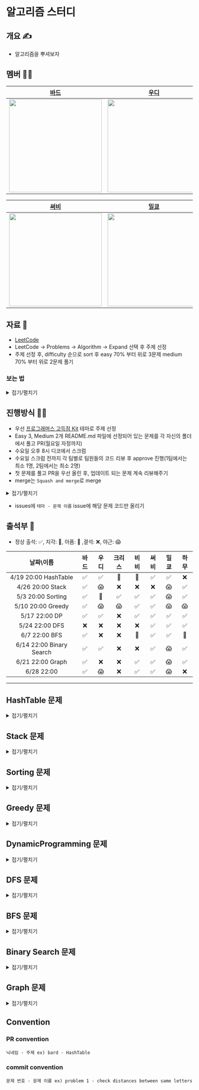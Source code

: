 # 알고리즘 스터디

## 개요 ✍️
- 알고리즘을 뿌셔보자

## 멤버 🤦‍♂️

|[바드](https://github.com/bar-d)|[우디](https://github.com/Wody95)|[크리스](https://github.com/kimjm010)|[비비](https://github.com/doyeonjeong)|
|:---:|:---:|:---:|:---:|
| <img src = "https://i.imgur.com/wXKAg8F.jpg" width="250" height="250">| <img src = "https://avatars.githubusercontent.com/u/44163277?v=4" width="250" height="250"> | <img src = "https://avatars.githubusercontent.com/u/87006369?v=4" width="250" height="250">| <img src = "https://avatars.githubusercontent.com/u/108422901?v=4" width="250" height="250"> |


|[써비](https://github.com/hongssup)|[밀쿄](https://github.com/dp221125)|[하무](https://github.com/MINRYUL)|
|:---:|:---:|:---:|
| <img src = "https://avatars.githubusercontent.com/u/54879476?v=4" width="250" height="250"> | <img src = "https://avatars.githubusercontent.com/u/10572119?v=4" width="250" height="250">| <img src = "https://avatars.githubusercontent.com/u/55181961?v=4" width="250" height="250"> |


## 자료 📑
- [LeetCode](https://leetcode.com/problemset/algorithms)
- LeetCode -> Problems -> Algorithm -> Expand 선택 후 주제 선정
- 주제 선정 후, difficulty 순으로 sort 후 easy 70% 부터 위로 3문제 medium 70% 부터 위로 2문제 풀기

### 보는 법
<details>
<summary>접기/펼치기</summary>

- 상단 탭바에서 Problems를 찾아주세요
![](https://i.imgur.com/mcBZNSQ.png)

- 이후 아래에서 Algorithm 태그 선택하고 Expand를 눌러서 이번주 테마를 눌러주세요
![](https://i.imgur.com/KidbA8J.png)

- Difficulty를 눌러서 Difficulty 기준으로 정렬 후 문제를 선정해요
![](https://i.imgur.com/S0Ip6Kh.png)

</details>

## 진행방식 👨‍💻
- 우선 [프로그래머스 고득점 Kit](https://school.programmers.co.kr/learn/challenges?tab=algorithm_practice_kit) 테마로 주제 선정
- Easy 3, Medium 2개 README.md 파일에 선정되어 있는 문제를 각 자신의 폴더에서 풀고 PR(월요일 자정까지)
- 수요일 오후 8시 디코에서 스크럼
- 수요일 스크럼 전까지 각 팀별로 팀원들의 코드 리뷰 후 approve 진행(1팀에서는 최소 1명, 2팀에서는 최소 2명)
- 첫 문제를 풀고 PR을 우선 올린 후, 업데이트 되는 문제 계속 리뷰해주기
- merge는 `Squash and merge`로 merge
<details>
<summary>접기/펼치기</summary>

![](https://i.imgur.com/AMGibs0.png)

</details>

- issues에 `테마 - 문제 이름` issue에 해당 문제 코드만 올리기

## 출석부 📖
- 정상 출석: ✅, 지각: 🫥, 아픔: 🤒 ,결석: ❌, 야근: 😱

|날짜\이름|바드|우디|크리스|비비|써비|밀쿄|하무|
|:-:|:-:|:-:|:-:|:-:|:-:|:-:|:-:|
|4/19 20:00 HashTable|✅|✅|🫥|🤒|✅|✅|❌|
|4/26 20:00 Stack|✅|😱|❌|❌|❌|😱|✅|
|5/3 20:00 Sorting|✅|🫥|✅|✅|✅|😱|✅|
|5/10 20:00 Greedy|✅|😱|😱|✅|✅|😱|😱|
|5/17 22:00 DP|✅|✅|❌|✅|✅|✅|✅|
|5/24 22:00 DFS|❌|❌|❌|❌|✅|✅|✅|
|6/7 22:00 BFS|✅|❌|❌|🫥|✅|✅|🫥|
|6/14 22:00 Binary Search|✅|✅| ❌ | ❌ |✅|😱|✅|
|6/21 22:00 Graph|✅|❌|❌|✅|✅|😱|✅|
|6/28 22:00 |✅|😱|❌|✅|✅|😱|❌|
---



## HashTable 문제

<details>
<summary>접기/펼치기</summary>

### easy    
[count common words with one occurrence](https://leetcode.com/problems/count-common-words-with-one-occurrence)

[count pairs of similar strings](https://leetcode.com/problems/count-pairs-of-similar-strings)

[check distances between same letter](https://leetcode.com/problems/check-distances-between-same-letters)
### medium
[sort characters by frequency](https://leetcode.com/problems/sort-characters-by-frequency)

[equal row and column pairs](https://leetcode.com/problems/equal-row-and-column-pairs)

</details>

## Stack 문제

<details>
<summary>접기/펼치기</summary>
    
### easy    
[next greater element i](https://leetcode.com/problems/next-greater-element-i/)

[binary tree inorder traversal](https://leetcode.com/problems/binary-tree-inorder-traversal/)

[baseball game](https://leetcode.com/problems/baseball-game/)

### medium
[build an array with stack operations](https://leetcode.com/problems/build-an-array-with-stack-operations/)

[removing stars from a string](https://leetcode.com/problems/removing-stars-from-a-string/) 
</details>

## Sorting 문제

<details>
<summary>접기/펼치기</summary>
    
### easy    
[split with minimum sum](https://leetcode.com/problems/split-with-minimum-sum/)

[sort array by parity ii](https://leetcode.com/problems/sort-array-by-parity-ii/)

[intersection or two arrays](https://leetcode.com/problems/intersection-of-two-arrays/)


### medium
[sort integers by the power value](https://leetcode.com/problems/sort-integers-by-the-power-value/)

[pancake sorting](https://leetcode.com/problems/pancake-sorting/) 
</details>

## Greedy 문제

<details>
<summary>접기/펼치기</summary>
    
### easy    
[two furthest houses with different colors](https://leetcode.com/problems/two-furthest-houses-with-different-colors/)

[minimum number of operations to convert time](https://leetcode.com/problems/minimum-number-of-operations-to-convert-time/)

[k items with the maximum sum](https://leetcode.com/problems/k-items-with-the-maximum-sum/)

### medium
[minimum number of swaps to make the string balanced](https://leetcode.com/problems/minimum-number-of-swaps-to-make-the-string-balanced/)

[reduce array size to the half](https://leetcode.com/problems/reduce-array-size-to-the-half/)
</details>

## DynamicProgramming 문제

<details>
<summary>접기/펼치기</summary>
    
### easy    
[counting bits](https://leetcode.com/problems/counting-bits/)

[pascal's triangle](https://leetcode.com/problems/pascals-triangle/)

[fibonacci number](https://leetcode.com/problems/fibonacci-number/)

### medium
[egg drop with 2 eggs and n floors](https://leetcode.com/problems/egg-drop-with-2-eggs-and-n-floors/)

[count substrings that digger by one character](https://leetcode.com/problems/count-substrings-that-differ-by-one-character/)
</details>

## DFS 문제

<details>
<summary>접기/펼치기</summary>
    
### easy    
[univalued binary tree](https://leetcode.com/problems/univalued-binary-tree/)

[island perimeter](https://leetcode.com/problems/island-perimeter/)

[binary tree postorder traversal](https://leetcode.com/problems/binary-tree-postorder-traversal/)

### medium
[kth smallest element in a bst](https://leetcode.com/problems/kth-smallest-element-in-a-bst/)

[delete nodes and return forest](https://leetcode.com/problems/delete-nodes-and-return-forest/)
</details>

## BFS 문제

<details>
<summary>접기/펼치기</summary>
    
### easy    
[Maximum depth of N-ary Tree](https://leetcode.com/problems/maximum-depth-of-n-ary-tree)

[Average of Levels in Binary Tree](https://leetcode.com/problems/average-of-levels-in-binary-tree)

[Maximum Depth of binary Tree](https://leetcode.com/problems/maximum-depth-of-binary-tree)

### medium
[N-ary Tree Level Order Traversal](https://leetcode.com/problems/n-ary-tree-level-order-traversal)

[Lowest Common Ancestor of Deepest Leaves](https://leetcode.com/problems/lowest-common-ancestor-of-deepest-leaves)
</details>

## Binary Search 문제

<details>
<summary>접기/펼치기</summary>
    
### easy    
[The K Weakest Rows in a Matrix](https://leetcode.com/problems/the-k-weakest-rows-in-a-matrix)

[Longest Subsequence with Limited Sum](https://leetcode.com/problems/longest-subsequence-with-limited-sum)

[Find the Distance Value Between Two Arrays](https://leetcode.com/problems/find-the-distance-value-between-two-arrays)

### medium
[Find Positive Integer Solution for a given equation](https://leetcode.com/problems/find-positive-integer-solution-for-a-given-equation)

[Peak index in a Mountain Array](https://leetcode.com/problems/peak-index-in-a-mountain-array)
</details>

## Graph 문제

<details>
<summary>접기/펼치기</summary>
    
### easy    
[find center of star graph](https://leetcode.com/problems/find-center-of-star-graph)

[find if path exists in graph](https://leetcode.com/problems/find-if-path-exists-in-graph)

[find the town judge](https://leetcode.com/problems/find-the-town-judge)

### medium
[all paths from source to target](https://leetcode.com/problems/all-paths-from-source-to-target)

[minimum number of vertices to reach all nodes](https://leetcode.com/problems/minimum-number-of-vertices-to-reach-all-nodes)
</details>

## Convention
### PR convention
`닉네임 - 주제 ex) bard - HashTable`
### commit convention
`문제 번호 - 문제 이름 ex) problem 1 - check distances between same letters`

